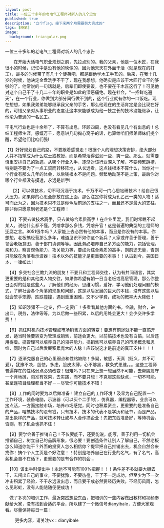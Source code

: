 ```yaml
---
layout: post
title: 一位三十多年的老电气工程师对新人的几个忠告
published: true
description: "立个flag，接下来两个月需要努力完成的"
tags: [随笔]
image:
  background: triangular.png
---
```


一位三十多年的老电气工程师对新人的几个忠告
  
  
　　在开始大话电气职业规划之前，先拉点别的。我的父亲，他是一位木匠，在我很小的时候，记忆中是没有他的映像的，因为他天天在外面干活（就是现在的打工），最多的时候带了有几十个徒弟吧，都是跟他学木工手艺的。后来，在我十几岁的时候，他决定金盘洗手不干了，现在我想想，他确实是应该干木匠行业干的够够的了。他常说的一句话就是，后辈们即使要饭，也不要在干木匠这行了！可见他对这个自己干了十几二十年的职业是如此的深恶痛绝。现在社会，“一招鲜吃遍天”，在一个行业，你做到大部分同行做不到的，这个行业就有你的一口饭吃。现在想想，如果我弟弟能够继承我父亲的手艺，那么他现在的生活肯定是会比现在好的，可惜父亲对从事职业的态度让这本来能够成为他一技之长的技术没能继承，让他沦为普通的一名民工。  
  
干电气行业也是十余年了，不算有出息，环顾四周，也没有看见几个有出息的！总结工程师生涯，感慨万千，愿意讲几句掏心窝子的话，也算给咱们师弟师妹们提个醒，希望他们比咱们强!  

  【1】好好规划自己的路，不要跟着感觉走！根据个人的理想决策安排，绝大部分人并不指望成为什么院士或教授，而是希望活得滋润一些，爽一些。那么，就需要慎重安排自己的轨迹。从哪个行业入手，逐渐对该行业深入了解，不要频繁跳槽，特别是不要为了一点工资而转移阵地，从长远看，这点钱根本不算什么，当你对一个行业有那么几年的体会，以后钱根本不是问题。频繁地动荡不是上策，最后你对哪个行业都没有摸透，永远是新手!   
  
　
  【2】可以做技术，切不可沉湎于技术。千万不可一门心思钻研技术！给自己很大压力，如果你的心思全部放在这上面，那么注定你将成为孔乙己一类的人物！适可而止为之，因为技术只不过是你今后前途的支柱之一，而且还不是最大的支柱，除非你只愿意到老还是个工程师！   
  
　【3】不要去做技术高手，只去做综合素质高手！在企业里混，我们时常瞧不起某人，说他什么都不懂，凭啥拿那么多钱，凭啥升官！这是普遍的典型的工程师的迂腐之言。8051很牛吗？人家能上去必然有他的本事，而且是你没有的本事。你想想，老板搞经营那么多年，难道见识不如你这个新兵？人家或许善于管理，善于领会老板意图，善于部门协调等等。因此务必培养自己多方面的能力，包括管理，亲和力，察言观色能力，攻关能力等，要成为综合素质的高手，则前途无量，否则只能躲在角落看示波器！技术以外的技能才是更重要的本事！！从古到今，美国日本，一律如此！   
  
　【4】多交社会三教九流的朋友！不要只和工程师交往，认为有共同语言，其实更重要的是和其他类人物交往，如果你希望有朝一日当老板或高层管理，那么你整日面对的就是这些人。了解他们的经历，思维习惯，爱好，学习他们处理问题的模式，了解社会各个角落的现象和问题，这是以后发展的巨大的本钱，没有这些以后就会笨手笨脚，跌跌撞撞，遇到重重困难，交不少学费，成功的概率大大降低！   
  
　【5】知识涉猎不一定专，但一定要广！多看看其他方面的书，金融，财会，进出口，税务，法律等等，为以后做一些积累，以后的用处会更大！会少交许多学费！！  
  
　【6】抓住时机向技术管理或市场销售方面的转变！要想有前途就不能一直搞开发，适当时候要转变为管理或销售，前途会更大，以前搞技术也没有白搞，以后还用得着。搞管理可以培养自己的领导能力，搞销售可以培养自己的市场概念和思维，同时为自己以后发展积累庞大的人脉！应该说这才是前途的真正支柱！！！   
  
　【7】逐渐克服自己的心里弱点和性格缺陷！多疑，敏感，天真（贬义，并不可爱），犹豫不决，胆怯，多虑，脸皮太薄，心不够黑，教条式思维。。。这些工程师普遍存在的性格弱点必须改变！很难吗？只在床上想一想当然不可能，去帮朋友守一个月地摊，包准有效果，去实践，而不要只想！不克服这些缺点，一切不可能，甚至连项目经理都当不好－－尽管你可能技术不错！  
  
　【8】工作的同时要为以后做准备！建立自己的工作环境！及早为自己配置一个工作环境，装备电脑，示波器（可以买个二手的），仿真器，编程器等，业余可以接点活，一方面接触市场，培养市场感觉，同时也积累资金，更重要的是准备自己的产品，咱搞技术的没有钱，只有技术，技术的代表不是学历和证书，而是产品，拿出象样的产品，就可技术转让或与人合作搞企业！先把东西准备好，等待机会，否则，有了机会也抓不住！   
  
　【9】要学会善于推销自己！不仅要能干，还要能说，能写，善于利用一切机会推销自己，树立自己的品牌形象，很必要！要创造条件让别人了解自己，不然老板怎么知道你能干？外面的投资人怎么相信你？提早把自己推销出去，机会自然会来找你！搞个个人主页是个好注意！！特别是培养自己在行业的名气，有了名气，高薪机会自不在话下，更重要的是有合作的机会...   
  
　【10】该出手时便出手！永远不可能有100%把握！！！条件差不多就要大胆去干，去闯出自己的事业，不要犹豫，不要彷徨，干了不一定成功，但至少为下一次冲击积累了经验，不干永远没出息，而且要干成必然要经历失败。不经历风雨，怎么见彩虹，没有人能随随便便成功！  
  
　做了多次的培训工作，最近突然想些东西，把培训的一些内容做出教材和视频奉献给大家，没有找到合适的平台，所以建了一个微信号dianyibale，方便大家观看。尽量保持每日一篇！  
  
　  　更多内容，请关注vx：dianyibale
